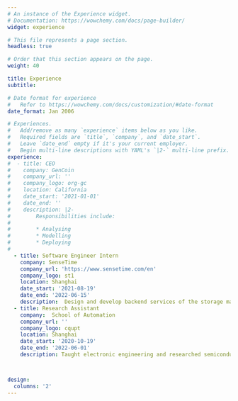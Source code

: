 ```yaml
---
# An instance of the Experience widget.
# Documentation: https://wowchemy.com/docs/page-builder/
widget: experience

# This file represents a page section.
headless: true

# Order that this section appears on the page.
weight: 40

title: Experience
subtitle:

# Date format for experience
#   Refer to https://wowchemy.com/docs/customization/#date-format
date_format: Jan 2006

# Experiences.
#   Add/remove as many `experience` items below as you like.
#   Required fields are `title`, `company`, and `date_start`.
#   Leave `date_end` empty if it's your current employer.
#   Begin multi-line descriptions with YAML's `|2-` multi-line prefix.
experience:
#  - title: CEO
#    company: GenCoin
#    company_url: ''
#    company_logo: org-gc
#    location: California
#    date_start: '2021-01-01'
#    date_end: ''
#    description: |2-
#        Responsibilities include:
#        
#        * Analysing
#        * Modelling
#        * Deploying
#
  - title: Software Engineer Intern
    company: SenseTime
    company_url: 'https://www.sensetime.com/en'
    company_logo: st1
    location: Shanghai
    date_start: '2021-08-19'
    date_end: '2022-06-15'
    description:  Design and develop backend services of the storage management system for the internal datasets using Golan
  - title: Research Assistant
    company:  School of Automation
    company_url: ''
    company_logo: cqupt
    location: Shanghai
    date_start: '2020-10-19'
    date_end: '2022-06-01'
    description: Taught electronic engineering and researched semiconductor physics.



design:
  columns: '2'
---
```

